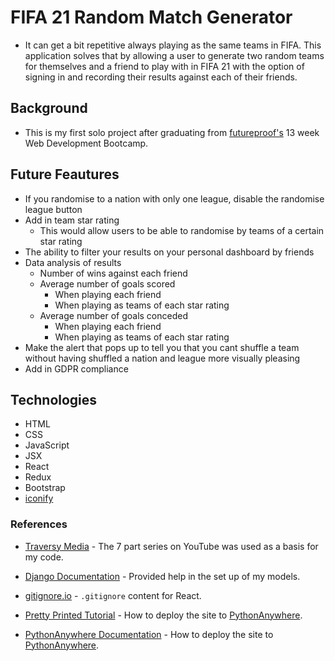 # FIFA 21 Random Match Generator

-   It can get a bit repetitive always playing as the same teams in FIFA. This application solves that by allowing a user to generate two random teams for themselves and a friend to play with in FIFA 21 with the option of signing in and recording their results against each of their friends.

## Background

-   This is my first solo project after graduating from [futureproof's](https://getfutureproof.co.uk/) 13 week Web Development Bootcamp.

## Future Feautures

-   If you randomise to a nation with only one league, disable the randomise league button
-   Add in team star rating
    -   This would allow users to be able to randomise by teams of a certain star rating
-   The ability to filter your results on your personal dashboard by friends
-   Data analysis of results
    -   Number of wins against each friend
    -   Average number of goals scored
        -   When playing each friend
        -   When playing as teams of each star rating
    -   Average number of goals conceded
        -   When playing each friend
        -   When playing as teams of each star rating
-   Make the alert that pops up to tell you that you cant shuffle a team without having shuffled a nation and league more visually pleasing
-   Add in GDPR compliance

## Technologies

-   HTML
-   CSS
-   JavaScript
-   JSX
-   React
-   Redux
-   Bootstrap
-   [iconify](https://iconify.design)

### References

-   [Traversy Media](https://www.youtube.com/watch?v=Uyei2iDA4Hs&list=PLillGF-RfqbbRA-CIUxlxkUpbq0IFkX60&index=1) - The 7 part series on YouTube was used as a basis for my code.
-   [Django Documentation](https://www.djangoproject.com/) - Provided help in the set up of my models.

-   [gitignore.io](https://www.toptal.com/developers/gitignore) - `.gitignore` content for React.
-   [Pretty Printed Tutorial](https://www.youtube.com/watch?v=Y4c4ickks2A) - How to deploy the site to [PythonAnywhere](https://www.pythonanywhere.com/).
-   [PythonAnywhere Documentation](https://help.pythonanywhere.com/pages/DeployExistingDjangoProject/) - How to deploy the site to [PythonAnywhere](https://www.pythonanywhere.com/).
